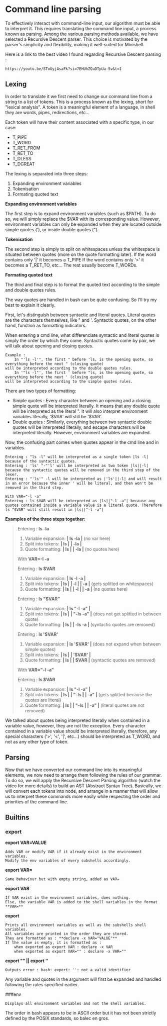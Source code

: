 # Command line parsing

To effectively interact with command-line input, our algorithm must be able to interpret it. This requires translating the command line input, a process known as parsing. Among the various parsing methods available, we have selected a Recursive Descent parser. This choice is motivated by the parser's simplicity and flexibility, making it well-suited for Minishell.

Here is a link to the best video I found regarding Recursive Descent parsing :

	https://youtu.be/SToUyjAsaFk?si=7EHUhZQaDTpUa-Sv&t=1

## Lexing

In order to translate it we first need to change our command line from a string to a list of tokens. This is a process known as the lexing, short for "lexical analysis". A token is a meaningful element of a language, in shell they are words, pipes, redirections, etc...

Each token will have their content associated with a specific type, in our case:

* T_PIPE
* T_WORD
* T\_RET_FROM
* T\_RET_TO
* T_DLESS
* T_DGREAT

The lexing is separated into three steps:

1. Expanding environment variables
2. Tokenisation
3. Formating quoted text

**Expanding environment variables**

The first step is to expand environment variables (such as \$PATH). To do so, we will simply replace the \$VAR with its corresponding value. However, environment variables can only be expanded when they are located outside simple quotes ('), or inside double quotes (").

**Tokenisation**

The second step is simply to split on whitespaces unless the whitespace is situated between quotes (more on the quote formatting later).
If the word contains only '|' it becomes a T\_PIPE If the word contains only '>' it becomes a T\_RET_TO, etc... The rest usually become T\_WORDs.


**Formating quoted text**

The third and final step is to format the quoted text according to the simple and double quotes rules.

The way quotes are handled in bash can be quite confusing. So I'll try my best to explain it clearly.

First, let's distinguish between syntactic and literal quotes. Literal quotes are the characters themselves, like " and '. Syntactic quotes, on the other hand, function as formatting indicators.

When entering a cmd line, what differenciate syntactic and literal quotes is simply the order by which they come. Syntactic quotes come by pair, we will talk about opening and closing quotes.

	Example :
		In "'ls -l'", the first " before 'ls, is the opening quote, so everything before the next " (closing quote)
	will be interpreted according to the double quotes rules.
		In '"ls -l"', the first ' before "ls, is the opening quote, so everything before the next ' (closing quote)
	will be interpreted according to the simple quotes rules.

There are two types of formatting:

* Simple quotes :
 Every character between an opening and a closing simple quote will be interpreted literally. It means that any double quote will be interpreted as the literal ". It will also interpret environment variables literally, '\$VAR' will still be '$VAR'.
* Double quotes :
Similarly, everything between two syntactic double quotes will be interpreted literally, and escape characters will be interpreted literally. However, environment variables are expanded.

Now, the confusing part comes when quotes appear in the cmd line and in variables.

	Entering : "ls -l" will be interpreted as a single token |ls -l| because of the syntactic quotes.
	Entering : 'ls' "-"'l' will be interpreted as two token |ls||-l| because the syntactic quotes will be removed in the third step of the lexer.
	Entering : "'ls'" -l will be interpreted as |'ls'||-l| and will result in an error because the inner ' will be literal, and then won't be removed in the third step.

	With VAR="-l -a"
	Entering : ls $VAR will be interpreted as |ls||"-l -a"| because any quotes contained inside a variable value is a literal quote. Therefore ls "$VAR" will still result in |ls||"-l -a"|

**Examples of the three steps together:**

> Entering : **ls -la**
> 
> 1. Variable expansion:	**| ls -la |** (no var here)
> 2. Split into tokens:		**| ls | | -la |**
> 3. Quote formatting:		**| ls | | -la |** (no quotes here)
>  
> With **VAR=-l -a**
> 
> Entering : **ls \$VAR**
> 
> 1. Variable expansion:	**| ls -l -a |**
> 2. Split into tokens:	**| ls | | -l | | -a |** (gets splitted on whitespaces)
> 3. Quote formatting:		**| ls | | -l | | -a |** (no quotes here)
> 
> Entering : **ls "\$VAR"**
> 
> 1. Variable expansion:	**| ls "-l -a" |**
> 2. Split into tokens:		**| ls | | "-ls -a" |** (does not get splitted in between quote)
> 3. Quote formatting:		**| ls | | -ls -a |** (syntactic quotes are removed)
> 
> Entering : **ls '\$VAR'**
> 
> 1. Variable expansion:	**| ls '$VAR' |** (does not expand when between simple quotes)
> 2. Split into tokens:		**| ls | | '$VAR' |**
> 3. Quote formatting:		**| ls | | $VAR |** (syntactic quotes are removed)
> 
> With **VAR="-l -a"**
> 
> Entering : **ls \$VAR**
> 
> 1. Variable expansion:	**| ls "-l -a" |**
> 2. Split into tokens:		**| ls | | "-ls | | -a" |** (gets splitted because the quotes are literal)
> 3. Quote formatting:		**| ls | | "-ls | | -a" |** (literal quotes are not removed)

We talked about quotes being interpreted literally when contained in a variable value, however, they are not the exception. Every character contained in a variable value should be interpreted literally, therefore, any special characters ('>', '<', '|', etc...) should be interpreted as T_WORD, and not as any other type of token.

## Parsing

Now that we have converted our command line into its meaningful elements, we now need to arrange them following the rules of our grammar. To do so, we will apply the Recursive Descent Parsing algorithm (watch the video for more details) to build an AST (Abstract Syntax Tree). Basically, we will convert each tokens into node, and arrange in a manner that will allow us to interpret these commands more easily while respecting the order and priorities of the command line.

## Builtins

### export

**export VAR=VALUE**

	Adds VAR or modify VAR if it already exist in the environment variables.
	Modify the env variables of every subshells accordingly.

**export VAR=**

	Same behaviour but with empty string, added as VAR=

**export VAR**

	If VAR exist in the environment variables, does nothing.
	Else, the variable VAR is added to the shell variables in the format **VAR=**

**export**

	Prints all environment variables as well as the subshells shell variables.
	All variables are printed in the order they are stored.
	They are formatted as : **declare -x VAR="VALUE"**
	If the value is empty, it is formatted as :
		when exported as export VAR : declare -x VAR
		when exported as export VAR="" : declare -x VAR=""

**export "" || export ''**

	Outputs error : bash: export: '': not a valid identifier

Any variable and quotes in the argument will first be expanded and handled following the rules specified earlier.

###env

	Displays all environment variables and not the shell variables.

The order in bash appears to be in ASCII order but it has not been strictly defined by the POSIX standards, so balec en gros.

